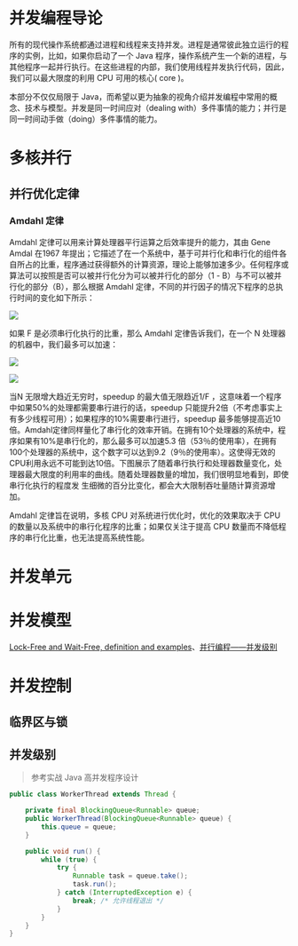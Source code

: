 # 并发编程导论

所有的现代操作系统都通过进程和线程来支持并发。进程是通常彼此独立运行的程序的实例，比如，如果你启动了一个 Java 程序，操作系统产生一个新的进程，与其他程序一起并行执行。在这些进程的内部，我们使用线程并发执行代码，因此，我们可以最大限度的利用 CPU 可用的核心( core )。 

本部分不仅仅局限于 Java，而希望以更为抽象的视角介绍并发编程中常用的概念、技术与模型。并发是同一时间应对（dealing with）多件事情的能力；并行是同一时间动手做（doing）多件事情的能力。

# 多核并行

## 并行优化定律

### Amdahl 定律

Amdahl 定律可以用来计算处理器平行运算之后效率提升的能力，其由 Gene Amdal 在1967 年提出；它描述了在一个系统中，基于可并行化和串行化的组件各自所占的比重，程序通过获得额外的计算资源，理论上能够加速多少。任何程序或算法可以按照是否可以被并行化分为可以被并行化的部分（1 - B）与不可以被并行化的部分（B），那么根据 Amdahl 定律，不同的并行因子的情况下程序的总执行时间的变化如下所示：

![](https://coding.net/u/hoteam/p/Cache/git/raw/master/2017/8/3/2321312312.png)

如果 F 是必须串行化执行的比重，那么 Amdahl 定律告诉我们，在一个 N 处理器的机器中，我们最多可以加速：

![](https://coding.net/u/hoteam/p/Cache/git/raw/master/2017/8/3/111111111.png)


![](http://hi.csdn.net/attachment/201004/22/0_1271944737VpZC.gif)


当N 无限增大趋近无穷时，speedup 的最大值无限趋近1/F ，这意味着一个程序中如果50%的处理都需要串行进行的话，speedup 只能提升2倍（不考虑事实上有多少线程可用）；如果程序的10%需要串行进行，speedup 最多能够提高近10倍。Amdahl定律同样量化了串行化的效率开销。在拥有10个处理器的系统中，程序如果有10%是串行化的，那么最多可以加速5.3 倍（53％的使用率），在拥有100个处理器的系统中，这个数字可以达到9.2（9％的使用率）。这使得无效的CPU利用永远不可能到达10倍。下图展示了随着串行执行和处理器数量变化，处理器最大限度的利用率的曲线。随着处理器数量的增加，我们很明显地看到，即使串行化执行的程度发 生细微的百分比变化，都会大大限制吞吐量随计算资源增加。

Amdahl 定律旨在说明，多核 CPU 对系统进行优化时，优化的效果取决于 CPU 的数量以及系统中的串行化程序的比重；如果仅关注于提高 CPU 数量而不降低程序的串行化比重，也无法提高系统性能。


# 并发单元


# 并发模型


[Lock-Free and Wait-Free, definition and examples](http://concurrencyfreaks.blogspot.co.id/2013/05/lock-free-and-wait-free-definition-and.html)、[并行编程——并发级别](http://www.cnblogs.com/jiayy/p/3246167.html)


# 并发控制


## 临界区与锁


## 并发级别
> 参考实战 Java 高并发程序设计

```java
public class WorkerThread extends Thread {  

    private final BlockingQueue<Runnable> queue;  
    public WorkerThread(BlockingQueue<Runnable> queue) {  
        this.queue = queue;  
    }  

    public void run() {  
        while (true) {  
            try {  
                Runnable task = queue.take();  
                task.run();  
            } catch (InterruptedException e) {  
                break; /* 允许线程退出 */  
            }  
        }  
    }  
}  
```





